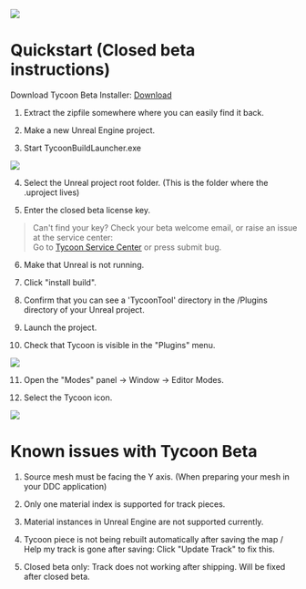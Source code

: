 
![](/img/cover.jpg)


# Quickstart (Closed beta instructions)

Download Tycoon Beta Installer:
[Download](https://github.com/yvovonBerg/CGTS_Downloads/releases/download/1.0.0/TycoonBuildDeploy.zip)

1. Extract the zipfile somewhere where you can easily find it back.

2. Make a new Unreal Engine project.

3. Start TycoonBuildLauncher.exe

![](/img/tycoonbuilddeploy.PNG)

4. Select the Unreal project root folder. (This is the folder where the .uproject lives)

5. Enter the closed beta license key. 
> Can't find your key? Check your beta welcome email, or raise an issue at the service center:  
Go to [Tycoon Service Center](https://tycoon.atlassian.net/servicedesk/customer/portals) or press submit bug.

6. Make that Unreal is not running.

7. Click "install build".

8. Confirm that you can see a 'TycoonTool' directory in the /Plugins directory of your Unreal project.

9. Launch the project.

10. Check that Tycoon is visible in the "Plugins" menu.

![](/img/TycoonInstalled.PNG)

11. Open the "Modes" panel -> Window -> Editor Modes.

12. Select the Tycoon icon.

![](/img/Tycoontopui.PNG)


# Known issues with Tycoon Beta

1. Source mesh must be facing the Y axis. (When preparing your mesh in your DDC application)

2. Only one material index is supported for track pieces.

3. Material instances in Unreal Engine are not supported currently.

4. Tycoon piece is not being rebuilt automatically after saving the map / Help my track is gone after saving:
Click "Update Track" to fix this.

5. Closed beta only: Track does not working after shipping. Will be fixed after closed beta.
